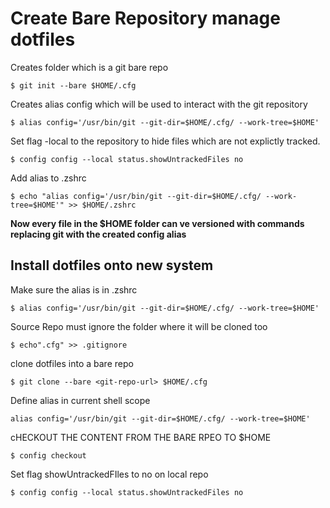 # Create Bare Repository manage dotfiles

Creates folder which is a git bare repo

	$ git init --bare $HOME/.cfg

Creates alias config which will be used to interact with the git repository

	$ alias config='/usr/bin/git --git-dir=$HOME/.cfg/ --work-tree=$HOME'

Set flag -local to the repository to hide files which are not explictly tracked.

	$ config config --local status.showUntrackedFiles no
	
Add alias to .zshrc

	$ echo "alias config='/usr/bin/git --git-dir=$HOME/.cfg/ --work-tree=$HOME'" >> $HOME/.zshrc 

**Now every file in the $HOME folder can ve versioned with commands replacing git with the created config alias**


## Install dotfiles onto new system
 Make sure the alias is in .zshrc

	$ alias config='/usr/bin/git --git-dir=$HOME/.cfg/ --work-tree=$HOME'

Source Repo must ignore the folder where it will be cloned too

	$ echo".cfg" >> .gitignore

clone dotfiles into a bare repo

	$ git clone --bare <git-repo-url> $HOME/.cfg

Define alias in current shell scope

	alias config='/usr/bin/git --git-dir=$HOME/.cfg/ --work-tree=$HOME'

cHECKOUT THE CONTENT FROM THE BARE RPEO TO $HOME

	$ config checkout

Set flag showUntrackedFIles to no on local repo

	$ config config --local status.showUntrackedFiles no



